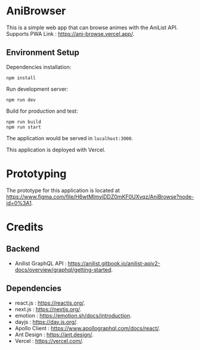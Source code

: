 # AniBrowser

This is a simple web app that can browse animes with the AniList API. Supports PWA
Link : https://ani-browse.vercel.app/.

## Environment Setup

Dependencies installation:
```
npm install
```

Run development server:
```
npm run dev
```

Build for production and test:
```
npm run build
npm run start
```
The application would be served in ```localhost:3000```.

This application is deployed with Vercel.

# Prototyping
 The prototype for this application is located at https://www.figma.com/file/H6wtMImyiDDZ0mKF0UXvqz/AniBrowse?node-id=0%3A1.

# Credits

## Backend
- Anilist GraphQL API : https://anilist.gitbook.io/anilist-apiv2-docs/overview/graphql/getting-started.
## Dependencies
- react.js : https://reactjs.org/.
- next.js : https://nextjs.org/.
- emotion : https://emotion.sh/docs/introduction.
- dayjs : https://day.js.org/.
- Apollo Client : https://www.apollographql.com/docs/react/.
- Ant Design : https://ant.design/.
- Vercel : https://vercel.com/.